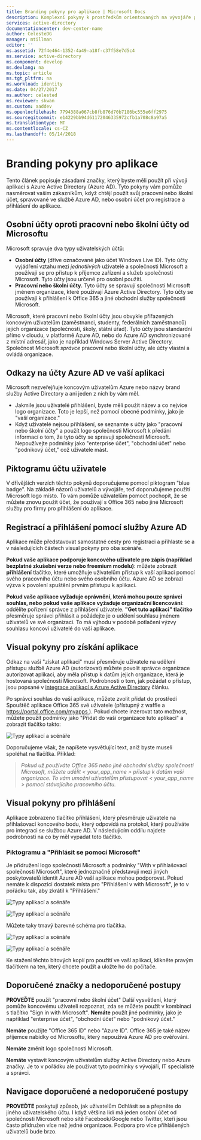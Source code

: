 ```yaml
---
title: Branding pokyny pro aplikace | Microsoft Docs
description: Komplexní pokyny k prostředkům orientovaných na vývojáře pro Azure Active Directory
services: active-directory
documentationcenter: dev-center-name
author: CelesteDG
manager: mtillman
editor: ''
ms.assetid: 72f4e464-1352-4a49-a18f-c37f58e7d5c4
ms.service: active-directory
ms.component: develop
ms.devlang: na
ms.topic: article
ms.tgt_pltfrm: na
ms.workload: identity
ms.date: 04/27/2017
ms.author: celested
ms.reviewer: skwan
ms.custom: aaddev
ms.openlocfilehash: 7794388a067cb8fb876d70b7186bc555e6ff2975
ms.sourcegitcommit: e14229bb94d61172046335972cfb1a708c8a97a5
ms.translationtype: MT
ms.contentlocale: cs-CZ
ms.lasthandoff: 05/14/2018
---
```

# <a name="branding-guidelines-for-applications"></a>Branding pokyny pro aplikace
Tento článek popisuje zásadami značky, který byste měli použít při vývoji aplikací s Azure Active Directory (Azure AD). Tyto pokyny vám pomůže nasměrovat vašim zákazníkům, když chtějí použít svůj pracovní nebo školní účet, spravované ve službě Azure AD, nebo osobní účet pro registrace a přihlášení do aplikace.

## <a name="personal-accounts-vs-work-or-school-accounts-from-microsoft"></a>Osobní účty oproti pracovní nebo školní účty od Microsoftu
Microsoft spravuje dva typy uživatelských účtů:

* **Osobní účty** (dříve označované jako účet Windows Live ID). Tyto účty vyjádření vztahu mezi *jednotlivých* uživatelé a společnosti Microsoft a používají se pro přístup k příjemce zařízení a služeb společnosti Microsoft. Tyto účty jsou určené pro osobní použití.
* **Pracovní nebo školní účty.** Tyto účty se spravují společností Microsoft jménem organizace, které používají Azure Active Directory. Tyto účty se používají k přihlášení k Office 365 a jiné obchodní služby společnosti Microsoft.

Microsoft, které pracovní nebo školní účty jsou obvykle přiřazených koncovým uživatelům (zaměstnanci, studenty, federálních zaměstnanců) jejich organizace (společnosti, školy, státní úřad). Tyto účty jsou standardní přímo v cloudu, v platformě Azure AD, nebo do Azure AD synchronizované z místní adresář, jako je například Windows Server Active Directory. Společnost Microsoft *správce* pracovní nebo školní účty, ale účty vlastní a ovládá organizace.

## <a name="referring-to-azure-ad-accounts-in-your-application"></a>Odkazy na účty Azure AD ve vaší aplikaci
Microsoft nezveřejňuje koncovým uživatelům Azure nebo názvy brand služby Active Directory a ani jeden z nich by vám měl.

* Jakmile jsou uživatelé přihlášení, byste měli použít název a co nejvíce logo organizace. Toto je lepší, než pomocí obecné podmínky, jako je "vaší organizace."
* Když uživatelé nejsou přihlášení, se seznamte s účty jako "pracovní nebo školní účty" a použít logo společnosti Microsoft k předání informací o tom, že tyto účty se spravují společností Microsoft. Nepoužívejte podmínky jako "enterprise účet", "obchodní účet" nebo "podnikový účet," což uživatele mást.

## <a name="user-account-pictogram"></a>Piktogramu účtu uživatele
V dřívějších verzích těchto pokynů doporučujeme pomocí piktogram "blue badge". Na základě názorů uživatelů a vývojáře, teď doporučujeme použití Microsoft logo místo. To vám pomůže uživatelům pomoct pochopit, že se můžete znovu použít účet, že používají s Office 365 nebo jiné Microsoft služby pro firmy pro přihlášení do aplikace.

## <a name="signing-up-and-signing-in-with-azure-ad"></a>Registrací a přihlášení pomocí služby Azure AD
Aplikace může představovat samostatné cesty pro registraci a přihlaste se a v následujících částech visual pokyny pro oba scénáře.

**Pokud vaše aplikace podporuje koncového uživatele pro zápis (například bezplatné zkušební verze nebo freemium modelu)**: můžete zobrazit **přihlášení** tlačítko, které umožňuje uživatelům přístup k vaší aplikaci pomocí svého pracovního účtu nebo svého osobního účtu. Azure AD se zobrazí výzva k povolení spuštění prvním přístupu k aplikaci.

**Pokud vaše aplikace vyžaduje oprávnění, která mohou pouze správci souhlas, nebo pokud vaše aplikace vyžaduje organizační licencování**: oddělíte pořízení správce z přihlášení uživatele. **"Get tuto aplikaci" tlačítko** přesměruje správci přihlásit a požádejte je o udělení souhlasu jménem uživatelů ve své organizaci. To má výhodu v podobě potlačení výzvy souhlasu koncoví uživatelé do vaší aplikace.

## <a name="visual-guidance-for-app-acquisition"></a>Visual pokyny pro získání aplikace
Odkaz na vaši "získat aplikaci" musí přesměruje uživatele na udělení přístupu službě Azure AD (autorizovat) můžete povolit správce organizace autorizovat aplikaci, aby měla přístup k datům jejich organizace, která je hostovaná společností Microsoft. Podrobnosti o tom, jak požádat o přístup, jsou popsané v [integrace aplikací s Azure Active Directory](active-directory-integrating-applications.md) článku.

Po správci souhlas do vaší aplikace, můžete zvolit přidat do prostředí Spouštěč aplikace Office 365 své uživatele (přístupný z waffle a [ https://portal.office.com/myapps ](https://portal.office.com/myapps)). Pokud chcete inzerovat tato možnost, můžete použít podmínky jako "Přidat do vaší organizace tuto aplikaci" a zobrazit tlačítko takto:

![Typy aplikací a scénáře](./media/active-directory-branding-guidelines/add-to-my-org.png)

Doporučujeme však, že napíšete vysvětlující text, aniž byste museli spoléhat na tlačítka. Příklad:

> *Pokud už používáte Office 365 nebo jiné obchodní služby společnosti Microsoft, můžete udělit < your_app_name > přístup k datům vaší organizace. To vám umožní uživatelům přistupovat < your_app_name > pomocí stávajícího pracovního účtu.*
> 
> 

## <a name="visual-guidance-for-sign-in"></a>Visual pokyny pro přihlášení
Aplikace zobrazeno tlačítko přihlášení, který přesměruje uživatele na přihlašovací koncového bodu, který odpovídá na protokol, který používáte pro integraci se službou Azure AD. V následujícím oddílu najdete podrobnosti na co by měl vypadat toto tlačítko.

### <a name="pictogram-and-sign-in-with-microsoft"></a>Piktogramu a "Přihlásit se pomocí Microsoft"
Je přidružení logo společnosti Microsoft a podmínky "With v přihlašovací společnosti Microsoft", které jednoznačně představují mezi jiných poskytovatelů identit Azure AD vaší aplikace mohou podporovat. Pokud nemáte k dispozici dostatek místa pro "Přihlášení v with Microsoft", je to v pořádku tak, aby zkrátil k "Přihlášení."

![Typy aplikací a scénáře](./media/active-directory-branding-guidelines/sign-in-with-microsoft-light.png)

![Typy aplikací a scénáře](./media/active-directory-branding-guidelines/sign-in-light.png)

Můžete taky tmavý barevné schéma pro tlačítka.

![Typy aplikací a scénáře](./media/active-directory-branding-guidelines/sign-in-with-microsoft-dark.png)

![Typy aplikací a scénáře](./media/active-directory-branding-guidelines/sign-in-dark.png)

Ke stažení těchto bitových kopií pro použití ve vaší aplikaci, klikněte pravým tlačítkem na ten, který chcete použít a uložte ho do počítače. 

## <a name="branding-dos-and-donts"></a>Doporučené značky a nedoporučené postupy
**PROVEĎTE** použít "pracovní nebo školní účet" Další vysvětlení, který pomůže koncovému uživateli rozpoznat, zda se můžete použít v kombinaci s tlačítko "Sign in with Microsoft". **Nemáte** použít jiné podmínky, jako je například "enterprise účet", "obchodní účet" nebo "podnikový účet."

**Nemáte** použijte "Office 365 ID" nebo "Azure ID". Office 365 je také název příjemce nabídky od Microsoftu, který nepoužívá Azure AD pro ověřování.

**Nemáte** změnit logo společnosti Microsoft.

**Nemáte** vystavit koncovým uživatelům služby Active Directory nebo Azure značky. Je to v pořádku ale používat tyto podmínky s vývojáři, IT specialisté a správci.

## <a name="navigation-dos-and-donts"></a>Navigace doporučené a nedoporučené postupy
**PROVEĎTE** poskytují způsob, jak uživatelům Odhlásit se a přepněte do jiného uživatelského účtu. I když většina lidí má jeden osobní účet od společnosti Microsoft nebo sítě Facebook/Google nebo Twitter, kteří jsou často přidružen více než jedné organizace. Podpora pro více přihlášených uživatelů bude brzo.

